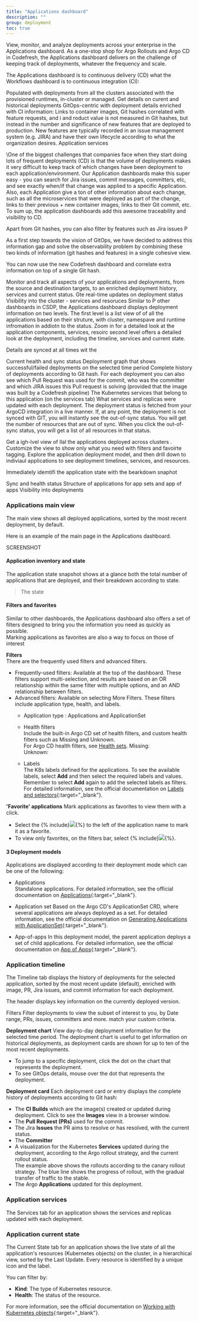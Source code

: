 ```yaml
---
title: "Applications dashboard"
description: ""
group: deployment
toc: true
---
```


View, monitor, and analyze deployments across your enterprise in the Applications dashboard. As a one-stop shop for Argo Rollouts and Argo CD in Codefresh, the Applications dashboard delivers on the challenge of keeping track of deployments, whatever the frequency and scale.  

The Applications dashboard is to continuous delivery (CD) what the Workflows dashboard is to continuous integration (CI):


Populated with deployments from all the clusters associated with the provisioned runtimes, in-cluster or managed. 
Get details on curent and historical deployments
GitOps-centric with deployment details enriched with CI information: Links to container images, Git hashes correlated with feature requests, and i and  roduct value is not measured in Git hashes, but instead in the number and significance of new features that are deployed to production. New features are typically recorded in an issue management system (e.g. JIRA) and have their own lifecycle according to what the organization desires.
Application services 


\One of the biggest challenges that companies face when they start doing lots of frequent deployments (CD) is that the volume of deployments makes it very difficult to keep track of which changes have been deployment to each application/environment. Our Application dashboards make this super easy - you can search for Jira issues, commit messages, committers, etc, and see exactly when/if that change was applied to a specific Application. Also, each Application give a ton of other information about each change, such as all the microservices that were deployed as part of the change, links to their previous + new container images, links to their Git commit, etc. To sum up, the application dashboards add this awesome traceability and visibility to CD.

Apart from Git hashes, you can also filter by features such as Jira issues P

As a first step towards the vision of GitOps, we have decided to address this information gap and solve the observability problem by combining these two kinds of information (git hashes and features) in a single cohesive view.

You can now use the new Codefresh dashboard and correlate extra information on top of a single Git hash.

Monitor and track all aspects of your applications and deployments, from the source and destination targets, to an enriched deployment history, services and current status.
Gte real-time updates on deployment status
Visibility into the cluster - services and resoruces Similar to P other dashboards in CSDP, the Applications dashboard displays deployment information on two levels.
The first level is a list view of of all the applications based on their struture, with cluster, namespave and runtime infromation in addiotn to the status.
Zoom in for a detailed look at the application components, services, resoirc second level offers a detailed look at the deployment, including the timeline, services and current state. 

Details are synced at all times wit the 

Current health and sync status
Deployment graph that shows successful/failed deployments on the selected time period
Complete history of deployments according to Git hash. For each deployment you can also see which Pull Request was used for the commit, who was the committer and which JIRA issues this Pull request is solving (provided that the image was built by a Codefresh pipeline)
The Kubernetes services that belong to this application (on the services tab)
What services and replicas were updated with each deployment.
The deployment status is fetched from your ArgoCD integration in a live manner. If, at any point, the deployment is not synced with GIT, you will instantly see the out-of-sync status. You will get the number of resources that are out of sync. When you click the out-of-sync status, you will get a list of all resources in that status.

Get a igh-lvel view of llal the applications deployed across clusters . Customize the view to show only what you need with filters and favoirte tagging. Explore the application deployment model, and then drill down to indiviaul applications to see deployment timelines, services, and resources.

Immediately idemtifi the application state with the bearkdown snaphot



Sync and health status
Structure of applications for app sets and app of apps
Visibility into deployments

### Applications main view

The main view shows all deployed applications, sorted by the most recent deployment, by default. 


Here is an example of the main page in the Applications dashboard. 

  SCREENSHOT

#### Application inventory and state 

The application state snapshot shows at a glance both the total number of applications that are deployed, and their breakdown according to state.

> The state 


####  Filters and favorites
Similar to other dashboards, the Applications dashboard also offers a set of filters designed to bring you the information you need as quickly as possible.  
Marking applications as favorites are also a way to focus on those of interest

**Filters**  
There are the frequently used filters and advanced filters.
* Frequently-used filters: Available at the top of the dashboard. These filters support multi-selection, and results are based on an OR relationship within the same filter with multiple options, and an AND relationship between filters.
* Advanced filters: Available on selecting More Filters. These filters include application type, health, and labels. 
  * Application type : Applications and ApplicationSet
    
  * Health filters  
    Include the built-in Argo CD set of health filters, and custom health filters such as Missing and Unknown.  
    For Argo CD health filters, see [Health sets](https://argo-cd.readthedocs.io/en/stable/operator-manual/health/). 
    Missing:  
    Unknown:  
  
  * Labels  
    The K8s labels defined for the applications. To see the available labels, select **Add** and then select the required labels and values. Remember to select **Add** again to add the selected labels as filters.  
    For detailed information, see the official documentation on [Labels and selectors](https://kubernetes.io/docs/concepts/overview/working-with-objects/labels/){:target="\_blank"}.


**'Favorite' applications**
Mark applications as favorites to view them with a click.
* Select the {% include}<img src="../../../images/icons/icon-mark-favorite.png">{%}  to the left of the application name to mark it as a favorite. 
* To view only favorites, on the filters bar, select {% include}<img src="../../../images/icons/icon-fav-starred.png">{%}.



#### 3 Deployment models
Applications are displayed according to their deployment mode which can be one of the following:
* Applications  
  Standalone applications. For detailed information, see the official documentation on [Applications](https://argo-cd.readthedocs.io/en/stable/operator-manual/declarative-setup/#applications){:target="\_blank"}.  

* Application set 
  Based on the Argo CD's ApplicationSet CRD, where several applications are always deployed as a set. For detailed information, see the official documentation on [Generating Applications with ApplicationSet](https://argo-cd.readthedocs.io/en/stable/user-guide/application-set/){:target="\_blank"}.
  
* App-of-apps
  In this deployment model, the parent application deploys a set of child applications.  For detailed information, see the official documentation on [App of Apps](https://argo-cd.readthedocs.io/en/stable/operator-manual/declarative-setup/#app-of-apps){:target="\_blank"}. 


### Application timeline 
The Timeline tab displays the history of deployments for the selected application, sorted by the most recent update (default), enriched with image, PR, Jira issues, and commit information for each deployment. 


The header displays key information on the currently deployed version.

Filters
Filter deployments to view the subset of interest to you, by Date range, PRs, issues, committers and more.  match your custom criteria.

**Deployment chart**
View day-to-day deployment information for the selected time period. The deployment chart is useful to get information on historical deployments, as deployment cards are shown for up to ten of the most recent deployments.  

* To jump to a specific deployment, click the dot on the chart that represents the deployment. 
* To see GitOps details, mouse over the dot that represents the deployment. 

**Deployment card**
Each deployment card or entry displays the complete history of deployments according to Git hash:


* The **CI Builds** which are the image(s) created or updated during deployment. Click to see the **Images** view in a browser window.
* The **Pull Request (PRs)** used for the commit.
* The Jira **Issues** the PR aims to resolve or has resolved, with the current status.
* The **Committer** 
* A visualization for the Kubernetes **Services** updated during the deployment, according to the Argo rollout strategy, and the current rollout status.  
  The example above shows the rollouts according to the canary rollout strategy. The blue line shows the  progress of rollout, with the gradual transfer of traffic to the stable.
* The Argo **Applications** updated for this deployment.




### Application services
The Services tab for an application shows the services and replicas updated with each deployment.

### Application current state
The Current State tab for an application shows the live state of all the application's resources (Kubernetes objects) on the cluster, in a hierarchical view, sorted by the Last Update.
Every resource is identified by a unique icon and the label. 



You can filter by:
* **Kind**: The type of Kubernetes resource. 
* **Health**: The status of the resource.

For more information, see the official documentation on [Working with Kubernetes objects](https://kubernetes.io/docs/concepts/overview/working-with-objects/){:target="\_blank"}.

